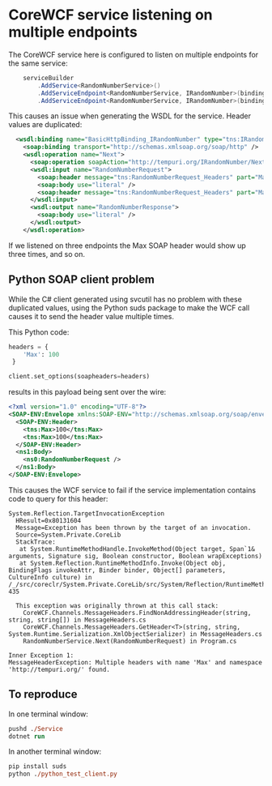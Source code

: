 # CoreWCF service listening on multiple endpoints
The CoreWCF service here is configured to listen on multiple endpoints for the same service:

```cs
    serviceBuilder
        .AddService<RandomNumberService>()
        .AddServiceEndpoint<RandomNumberService, IRandomNumber>(binding, "/RandomNumber.svc")
        .AddServiceEndpoint<RandomNumberService, IRandomNumber>(binding, "/Alternate/RandomNumber.svc");
```

This causes an issue when generating the WSDL for the service. Header values are duplicated:

```xml
  <wsdl:binding name="BasicHttpBinding_IRandomNumber" type="tns:IRandomNumber">
    <soap:binding transport="http://schemas.xmlsoap.org/soap/http" />
    <wsdl:operation name="Next">
      <soap:operation soapAction="http://tempuri.org/IRandomNumber/Next" style="document" />
      <wsdl:input name="RandomNumberRequest">
        <soap:header message="tns:RandomNumberRequest_Headers" part="Max" use="literal" />
        <soap:body use="literal" />
        <soap:header message="tns:RandomNumberRequest_Headers" part="Max" use="literal" />
      </wsdl:input>
      <wsdl:output name="RandomNumberResponse">
        <soap:body use="literal" />
      </wsdl:output>
    </wsdl:operation>
```

If we listened on three endpoints the Max SOAP header would show up three times, and so on.

## Python SOAP client problem
While the C# client generated using svcutil has no problem with these duplicated values, using the
Python suds package to make the WCF call causes it to send the header value multiple times.

This Python code:

```py
headers = {
    'Max': 100
 }

client.set_options(soapheaders=headers)
```

results in this payload being sent over the wire:

```xml
<?xml version="1.0" encoding="UTF-8"?>
<SOAP-ENV:Envelope xmlns:SOAP-ENV="http://schemas.xmlsoap.org/soap/envelope/" xmlns:xsi="http://www.w3.org/2001/XMLSchema-instance" xmlns:tns="http://tempuri.org/" xmlns:ns0="http://tempuri.org/" xmlns:ns1="http://schemas.xmlsoap.org/soap/envelope/">
  <SOAP-ENV:Header>
    <tns:Max>100</tns:Max>
    <tns:Max>100</tns:Max>
  </SOAP-ENV:Header>
  <ns1:Body>
    <ns0:RandomNumberRequest />
  </ns1:Body>
</SOAP-ENV:Envelope>
```

This causes the WCF service to fail if the service implementation contains code to query for this header:

```
System.Reflection.TargetInvocationException
  HResult=0x80131604
  Message=Exception has been thrown by the target of an invocation.
  Source=System.Private.CoreLib
  StackTrace:
   at System.RuntimeMethodHandle.InvokeMethod(Object target, Span`1& arguments, Signature sig, Boolean constructor, Boolean wrapExceptions)
   at System.Reflection.RuntimeMethodInfo.Invoke(Object obj, BindingFlags invokeAttr, Binder binder, Object[] parameters, CultureInfo culture) in /_/src/coreclr/System.Private.CoreLib/src/System/Reflection/RuntimeMethodInfo.cs:line 435

  This exception was originally thrown at this call stack:
    CoreWCF.Channels.MessageHeaders.FindNonAddressingHeader(string, string, string[]) in MessageHeaders.cs
    CoreWCF.Channels.MessageHeaders.GetHeader<T>(string, string, System.Runtime.Serialization.XmlObjectSerializer) in MessageHeaders.cs
    RandomNumberService.Next(RandomNumberRequest) in Program.cs

Inner Exception 1:
MessageHeaderException: Multiple headers with name 'Max' and namespace 'http://tempuri.org/' found.
```

## To reproduce
In one terminal window:
```ps
pushd ./Service
dotnet run
```

In another terminal window:
```ps
pip install suds
python ./python_test_client.py
```
